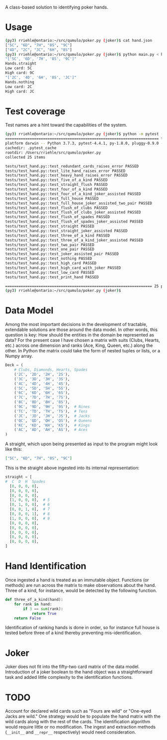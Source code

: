 A class-based solution to identifying poker hands.

# Usage


```bash
(py3) rriehle@ontario:~/src/qumulo/poker.py (joker)$ cat hand.json
["5C", "6D", "7H", "8S", "9C"]
["4D", "2C", "JC", "6H", "8S"]
(py3) rriehle@ontario:~/src/qumulo/poker.py (joker)$ python main.py < hand.json
"['5C', '6D', '7H', '8S', '9C']"
Hands.straight
Low card: 5C
High card: 9C
"['2C', '4D', '6H', '8S', 'JC']"
Hands.nothing
Low card: 2C
High card: JC
```

# Test coverage

Test names are a hint toward the capabilities of the system.

```bash
(py3) rriehle@ontario:~/src/qumulo/poker.py (joker)$ python -m pytest -vv tests/
===================================================================== test session starts ======================================================================
platform darwin -- Python 3.7.3, pytest-4.4.1, py-1.8.0, pluggy-0.9.0 -- /Users/brew/.virtualenvs/py3/bin/python
cachedir: .pytest_cache
rootdir: /Users/rriehle/src/qumulo/poker.py
collected 25 items

tests/test_hand.py::test_redundant_cards_raises_error PASSED                                                                                             [  4%]
tests/test_hand.py::test_lite_hand_raises_error PASSED                                                                                                   [  8%]
tests/test_hand.py::test_heavy_hand_raises_error PASSED                                                                                                  [ 12%]
tests/test_hand.py::test_five_of_a_kind PASSED                                                                                                           [ 16%]
tests/test_hand.py::test_straight_flush PASSED                                                                                                           [ 20%]
tests/test_hand.py::test_four_of_a_kind PASSED                                                                                                           [ 24%]
tests/test_hand.py::test_four_of_a_kind_joker_assisted PASSED                                                                                            [ 28%]
tests/test_hand.py::test_full_house PASSED                                                                                                               [ 32%]
tests/test_hand.py::test_full_house_joker_assisted_two_pair PASSED                                                                                       [ 36%]
tests/test_hand.py::test_flush_of_clubs PASSED                                                                                                           [ 40%]
tests/test_hand.py::test_flush_of_clubs_joker_assisted PASSED                                                                                            [ 44%]
tests/test_hand.py::test_flush_of_spades PASSED                                                                                                          [ 48%]
tests/test_hand.py::test_flush_of_spades_joker_assisted PASSED                                                                                           [ 52%]
tests/test_hand.py::test_straight PASSED                                                                                                                 [ 56%]
tests/test_hand.py::test_straight_joker_assisted PASSED                                                                                                  [ 60%]
tests/test_hand.py::test_three_of_a_kind PASSED                                                                                                          [ 64%]
tests/test_hand.py::test_three_of_a_kind_joker_assisted PASSED                                                                                           [ 68%]
tests/test_hand.py::test_two_pair PASSED                                                                                                                 [ 72%]
tests/test_hand.py::test_one_pair PASSED                                                                                                                 [ 76%]
tests/test_hand.py::test_joker_assisted_pair PASSED                                                                                                      [ 80%]
tests/test_hand.py::test_nothing PASSED                                                                                                                  [ 84%]
tests/test_hand.py::test_high_card PASSED                                                                                                                [ 88%]
tests/test_hand.py::test_high_card_with_joker PASSED                                                                                                     [ 92%]
tests/test_hand.py::test_low_card PASSED                                                                                                                 [ 96%]
tests/test_hand.py::test_print_hand PASSED                                                                                                               [100%]

================================================================== 25 passed in 0.05 seconds ===================================================================
(py3) rriehle@ontario:~/src/qumulo/poker.py (joker)$
```

# Data Model

Among the most important decisions in the development of tractable, extendable solutions are those around the data model. In other words, this question is key: How should the entities in the domain be represented as data? For the present case I have chosen a matrix with suits (Clubs, Hearts, etc.) across one dimension and ranks (Ace, King, Queen, etc.) along the other. In Python the matrix could take the form of nested tuples or lists, or a Numpy array.

```python
Deck = (
    # Clubs, Diamonds, Hearts, Spades
    ('2C', '2D', '2H', '2S'),
    ('3C', '3D', '3H', '3S'),
    ('4C', '4D', '4H', '4S'),
    ('5C', '5D', '5H', '5S'),
    ('6C', '6D', '6H', '6S'),
    ('7C', '7D', '7H', '7S'),
    ('8C', '8D', '8H', '8S'),
    ('9C', '9D', '9H', '9S'),  # Nines
    ('TC', 'TD', 'TH', 'TS'),  # Tens
    ('JC', 'JD', 'JH', 'JS'),  # Jacks
    ('QC', 'QD', 'QH', 'QS'),  # Queens
    ('KC', 'KD', 'KH', 'KS'),  # Kings
    ('AC', 'AD', 'AH', 'AS'),  # Aces
)
```

A straight, which upon being presented as input to the program might look like this:

```json
["5C", "6D", "7H", "8S", "9C"]
```

This is the straight above ingested into its internal representation:

```python
straight = [
#  C  D  H  Spades
  [0, 0, 0, 0],
  [0, 0, 0, 0],
  [0, 0, 0, 0],
  [1, 0, 0, 0],  # 5
  [0, 1, 0, 0],  # 6
  [0, 0, 1, 0],  # 7
  [0, 0, 0, 1],  # 8
  [1, 0, 0, 0],  # 9
  [0, 0, 0, 0],
  [0, 0, 0, 0],
  [0, 0, 0, 0],
  [0, 0, 0, 0],
  [0, 0, 0, 0],
]
```

# Hand Identification

Once ingested a hand is treated as an immutable object. Functions (or methods) are run across the matrix to make observations about the hand. Three of a kind, for instance, would be detected by the following function.

```python
def three_of_a_kind(hand):
    for rank in hand:
        if 3 == sum(rank):
            return True
    return False
```

Identification of ranking hands is done in order, so for instance full house is tested before three of a kind thereby preventing mis-identification.

# Joker

Joker does not fit into the fifty-two card matrix of the data model. Introduction of a joker boolean to the hand object was a straightforward task and added little complexity to the identification functions.

# TODO

Account for declared wild cards such as "Fours are wild" or "One-eyed Jacks are wild."  One strategy would be to populate the hand matrix with the wild cards along with the rest of the cards. The identification algorithm would require little or no modification. The ingest and extraction methods (```__init__``` and ```__repr__``` respectively) would need consideration.
